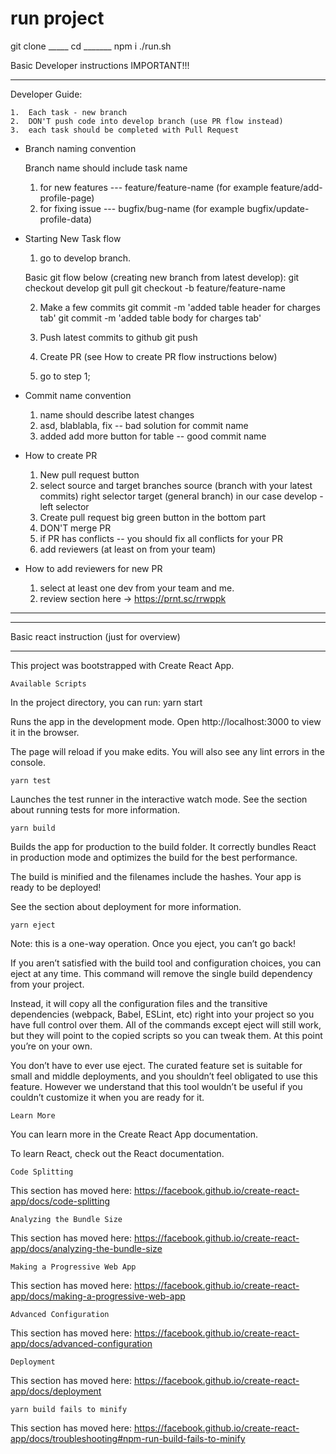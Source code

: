 # run project

git clone _____
cd _______
npm i
./run.sh

Basic Developer instructions IMPORTANT!!!
________________________________________

Developer Guide:



    1.	Each task - new branch
    2.	DON'T push code into develop branch (use PR flow instead)
    3.	each task should be completed with Pull Request

- Branch naming convention

    Branch name should include task name
    1.	for new features --- feature/feature-name (for example feature/add-profile-page)
    2.	for fixing issue --- bugfix/bug-name (for example bugfix/update-profile-data)

- Starting New Task flow

    1.	go to develop branch.

    Basic git flow below (creating new branch from latest develop):
        git checkout develop
        git pull
        git checkout -b feature/feature-name

    2.	Make a few commits
        git commit -m 'added table header for charges tab'
        git commit -m 'added table body for charges tab'

    3.	Push latest commits to github
        git push

    4.	Create PR (see How to create PR flow instructions below)

    5.	go to step 1;

- Commit name convention

    1.	name should describe latest changes
    2.	asd, blablabla, fix -- bad solution for commit name
    3.	added add more button for table -- good commit name

- How to create PR

    1.	New pull request button
    2.	select source and target branches source (branch with your latest commits) right selector target (general branch) in our case develop - left selector
    3.	Create pull request big green button in the bottom part
    4.	DON'T merge PR
    5.	if PR has conflicts -- you should fix all conflicts for your PR
    6.	add reviewers (at least on from your team)

- How to add reviewers for new PR

    1.	select at least one dev from your team and me.
    2.	review section here -> https://prnt.sc/rrwppk

________________________________________
________________________________________

Basic react instruction (just for overview)
________________________________________

This project was bootstrapped with Create React App.

    Available Scripts

In the project directory, you can run:
    yarn start

Runs the app in the development mode.
Open http://localhost:3000 to view it in the browser.

The page will reload if you make edits.
You will also see any lint errors in the console.

    yarn test
Launches the test runner in the interactive watch mode.
See the section about running tests for more information.

    yarn build
Builds the app for production to the build folder.
It correctly bundles React in production mode and optimizes the build for the best performance.

The build is minified and the filenames include the hashes.
Your app is ready to be deployed!

See the section about deployment for more information.

    yarn eject
Note: this is a one-way operation. Once you eject, you can’t go back!

If you aren’t satisfied with the build tool and configuration choices, you can eject at any time. This command will remove the single build dependency from your project.

Instead, it will copy all the configuration files and the transitive dependencies (webpack, Babel, ESLint, etc) right into your project so you have full control over them. All of the commands except eject will still work, but they will point to the copied scripts so you can tweak them. At this point you’re on your own.

You don’t have to ever use eject. The curated feature set is suitable for small and middle deployments, and you shouldn’t feel obligated to use this feature. However we understand that this tool wouldn’t be useful if you couldn’t customize it when you are ready for it.

    Learn More

You can learn more in the Create React App documentation.

To learn React, check out the React documentation.

    Code Splitting

This section has moved here: https://facebook.github.io/create-react-app/docs/code-splitting

    Analyzing the Bundle Size

This section has moved here: https://facebook.github.io/create-react-app/docs/analyzing-the-bundle-size

    Making a Progressive Web App

This section has moved here: https://facebook.github.io/create-react-app/docs/making-a-progressive-web-app

    Advanced Configuration

This section has moved here: https://facebook.github.io/create-react-app/docs/advanced-configuration

    Deployment

This section has moved here: https://facebook.github.io/create-react-app/docs/deployment

    yarn build fails to minify

This section has moved here: https://facebook.github.io/create-react-app/docs/troubleshooting#npm-run-build-fails-to-minify
